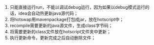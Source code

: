 1. 只能直接运行run，不能以调试debug运行，因为如果以debug模式运行的话，idea会自动热更新java源代码；
2. 将hotswap用mavenpackage打包成jar，放在hotscript中；
3. recompile需要更新的java源文件，生成class字节码；
4. 将需要更新的class文件放在hotscript文件夹中更新；
5. 执行更新命令，更新完成之后自动删除文件；